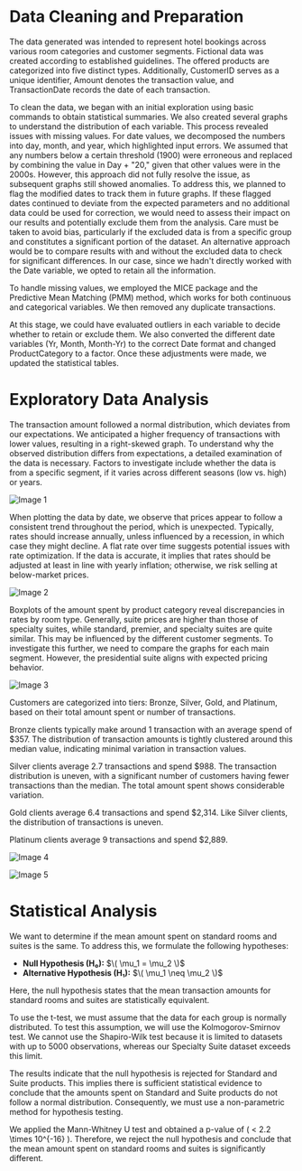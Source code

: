 # Data Cleaning and Preparation


The data generated was intended to represent hotel bookings across various room categories and customer segments. Fictional data was created according to established guidelines. The offered products are categorized into five distinct types. Additionally, CustomerID serves as a unique identifier, Amount denotes the transaction value, and TransactionDate records the date of each transaction.

To clean the data, we began with an initial exploration using basic commands to obtain statistical summaries. We also created several graphs to understand the distribution of each variable. This process revealed issues with missing values. For date values, we decomposed the numbers into day, month, and year, which highlighted input errors. We assumed that any numbers below a certain threshold (1900) were erroneous and replaced by combining the value in Day + "20," given that other values were in the 2000s. However, this approach did not fully resolve the issue, as subsequent graphs still showed anomalies. To address this, we planned to flag the modified dates to track them in future graphs. If these flagged dates continued to deviate from the expected parameters and no additional data could be used for correction, we would need to assess their impact on our results and potentially exclude them from the analysis. Care must be taken to avoid bias, particularly if the excluded data is from a specific group and constitutes a significant portion of the dataset. An alternative approach would be to compare results with and without the excluded data to check for significant differences. In our case, since we hadn't directly worked with the Date variable, we opted to retain all the information.

To handle missing values, we employed the MICE package and the Predictive Mean Matching (PMM) method, which works for both continuous and categorical variables. We then removed any duplicate transactions.

At this stage, we could have evaluated outliers in each variable to decide whether to retain or exclude them. We also converted the different date variables (Yr, Month, Month-Yr) to the correct Date format and changed ProductCategory to a factor. Once these adjustments were made, we updated the statistical tables.

# Exploratory Data Analysis

The transaction amount followed a normal distribution, which deviates from our expectations. We anticipated a higher frequency of transactions with lower values, resulting in a right-skewed graph. To understand why the observed distribution differs from expectations, a detailed examination of the data is necessary. Factors to investigate include whether the data is from a specific segment, if it varies across different seasons (low vs. high) or years.

![Image 1](views/Amount2.png)

When plotting the data by date, we observe that prices appear to follow a consistent trend throughout the period, which is unexpected. Typically, rates should increase annually, unless influenced by a recession, in which case they might decline. A flat rate over time suggests potential issues with rate optimization. If the data is accurate, it implies that rates should be adjusted at least in line with yearly inflation; otherwise, we risk selling at below-market prices.

![Image 2](views/Amount_time.png)

Boxplots of the amount spent by product category reveal discrepancies in rates by room type. Generally, suite prices are higher than those of specialty suites, while standard, premier, and specialty suites are quite similar. This may be influenced by the different customer segments. To investigate this further, we need to compare the graphs for each main segment. However, the presidential suite aligns with expected pricing behavior.

![Image 3](views/Amount_category.png)

Customers are categorized into tiers: Bronze, Silver, Gold, and Platinum, based on their total amount spent or number of transactions.

Bronze clients typically make around 1 transaction with an average spend of $357. The distribution of transaction amounts is tightly clustered around this median value, indicating minimal variation in transaction values.

Silver clients average 2.7 transactions and spend $988. The transaction distribution is uneven, with a significant number of customers having fewer transactions than the median. The total amount spent shows considerable variation.

Gold clients average 6.4 transactions and spend $2,314. Like Silver clients, the distribution of transactions is uneven.

Platinum clients average 9 transactions and spend $2,889.

![Image 4](views/Category_Transaction.png)

![Image 5](views/Spent_Cat.png)


# Statistical Analysis

We want to determine if the mean amount spent on standard rooms and suites is the same. To address this, we formulate the following hypotheses:

- **Null Hypothesis (H₀):** $\( \mu_1 = \mu_2 \)$
- **Alternative Hypothesis (H₁):** $\( \mu_1 \neq \mu_2 \)$

Here, the null hypothesis states that the mean transaction amounts for standard rooms and suites are statistically equivalent.

To use the t-test, we must assume that the data for each group is normally distributed. To test this assumption, we will use the Kolmogorov-Smirnov test. We cannot use the Shapiro-Wilk test because it is limited to datasets with up to 5000 observations, whereas our Specialty Suite dataset exceeds this limit.

The results indicate that the null hypothesis is rejected for Standard and Suite products. This implies there is sufficient statistical evidence to conclude that the amounts spent on Standard and Suite products do not follow a normal distribution. Consequently, we must use a non-parametric method for hypothesis testing.

We applied the Mann-Whitney U test and obtained a p-value of \( < 2.2 \times 10^{-16} \). Therefore, we reject the null hypothesis and conclude that the mean amount spent on standard rooms and suites is significantly different.
